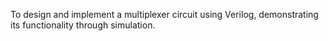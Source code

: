 To design and implement a multiplexer circuit using Verilog, demonstrating its functionality through simulation.
